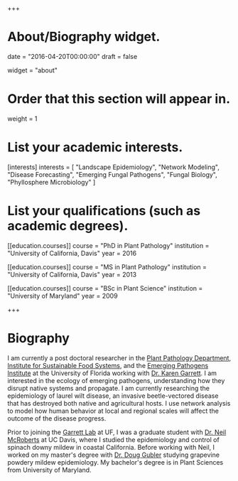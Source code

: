 +++
# About/Biography widget.

date = "2016-04-20T00:00:00"
draft = false

widget = "about"

# Order that this section will appear in.
weight = 1

# List your academic interests.
[interests]
  interests = [
    "Landscape Epidemiology",
    "Network Modeling",
    "Disease Forecasting",
    "Emerging Fungal Pathogens",
    "Fungal Biology",
    "Phyllosphere Microbiology"
]

# List your qualifications (such as academic degrees).
[[education.courses]]
  course = "PhD in Plant Pathology"
  institution = "University of California, Davis"
  year = 2016

[[education.courses]]
  course = "MS in Plant Pathology"
  institution = "University of California, Davis"
  year = 2013

[[education.courses]]
  course = "BSc in Plant Science"
  institution = "University of Maryland"
  year = 2009
 
+++

# Biography

I am currently a post doctoral researcher in the [Plant Pathology Department](http://plantpath.ifas.ufl.edu/), [Institute for Sustainable Food Systems](http://isfs.institute.ifas.ufl.edu/), and the [Emerging Pathogens Institute](http://www.epi.ufl.edu/) at the University of Florida working with [Dr. Karen Garrett](http://www.garrettlab.com/). I am interested in the ecology of emerging pathogens, understanding how they disrupt native systems and propagate. I am currently researching the epidemiology of laurel wilt disease, an invasive beetle-vectored disease that has destroyed both native and agricultural hosts. I use network analysis to model how human behavior at local and regional scales will affect the outcome of the disease progress.

Prior to joining the [Garrett Lab](http://www.garrettlab.com/) at UF, I was a graduate student with [Dr. Neil McRoberts](http://qbelab.plantpathology.ucdavis.edu/) at UC Davis, where I studied the epidemiology and control of spinach downy mildew in coastal California. Before working with Neil, I worked on my master's degree with [Dr. Doug Gubler](https://www.apsnet.org/members/give-awards/awards/Fellows/Pages/WalterDouglasGubler.aspx) studying grapevine powdery mildew epidemiology. My bachelor's degree is in Plant Sciences from University of Maryland.